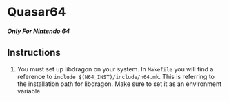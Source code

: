 # Quasar64

***Only For Nintendo 64*** 

## Instructions
1) You must set up libdragon on your system. In `Makefile` you will find a reference to `include $(N64_INST)/include/n64.mk`. This is referring to the installation path for libdragon. Make sure to set it as an environment variable.
